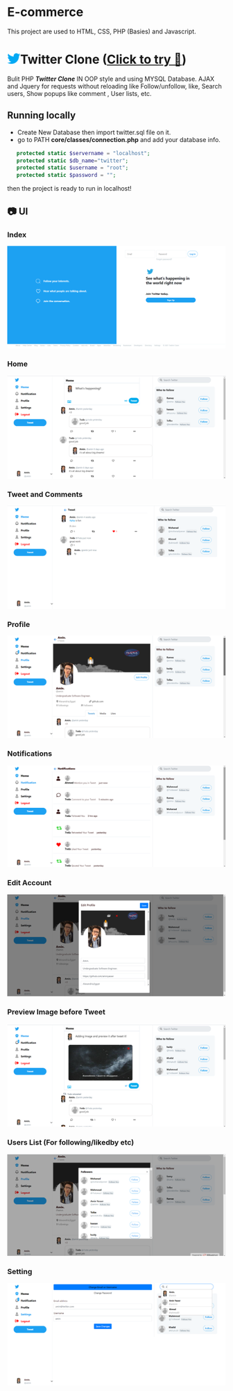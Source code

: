 # E-commerce
This project are used to HTML, CSS, PHP (Basies) and Javascript. 


# <img align="left" alt="Twitter" width="30px" src="https://github.com/aminyasser/aminyasser/blob/main/icons/twitter.png" draggable="false" /> Twitter Clone ([Click to try 🚀](https://sn-amin.000webhostapp.com/))

Bulit PHP **_Twitter Clone_** IN OOP style and using MYSQL Database. AJAX and Jquery for requests without reloading like Follow/unfollow, like, Search users, Show popups like comment , User lists, etc.

## Running locally
 
 - Create New Database then import twitter.sql file on it.
 - go to PATH **core/classes/connection.php** and add your database info.

 ```php
    protected static $servername = "localhost";
    protected static $db_name="twitter";
    protected static $username = "root";
    protected static $password = "";
```
 then the project is ready to run in localhost!

## 📷 UI


### Index
![Index](screenshots/Index.png)

### Home
![Home](screenshots/Home.png)

### Tweet and Comments
![Post](screenshots/Inner-Post.png)

### Profile
![Profile](screenshots/Profile.png)

### Notifications
![Movie](screenshots/Notifications.png)

### Edit Account
![Edit](screenshots/Edit.png)

### Preview Image before Tweet
![Post](screenshots/Post.png)

### Users List (For following/likedby etc)
![Users](screenshots/Users.png)

### Setting
![Setting](screenshots/Setting.png) 



